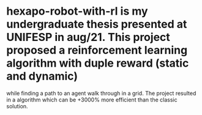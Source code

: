 # hexapo-robot-with-rl is my undergraduate thesis presented at UNIFESP in aug/21. This project proposed a reinforcement learning algorithm with duple reward (static and dynamic)
while finding a path to an agent walk through in a grid. The project resulted in a algorithm which can be +3000% more efficient than the classic solution.
